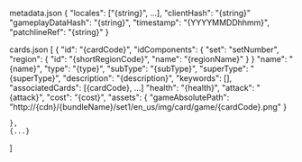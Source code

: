 metadata.json
{
	"locales": ["{string}", ...],
	"clientHash": "{string}"
	"gameplayDataHash": "{string}",
	"timestamp": "{YYYYMMDDhhmm}",
	"patchlineRef": "{string}"
}

cards.json
[
    {
        "id": "{cardCode}",
        "idComponents": 
        {
            "set": "setNumber",
            "region": 
            {
                "id": "{shortRegionCode}",
                "name": "{regionName}"
            }
        }
        "name": "{name}",
        "type": "{type}",
        "subType": "{subType}",
        "superType": "{superType}",
        "description": "{description}",
        "keywords": [],
        "associatedCards": [{cardCode}, ...]
        "health": "{health}",
        "attack": "{attack}",
        "cost": "{cost}",
        "assets":
        {
            "gameAbsolutePath": "http://{cdn}/{bundleName}/set1/en_us/img/card/game/{cardCode}.png"
        } 

    },
    {...}
]


